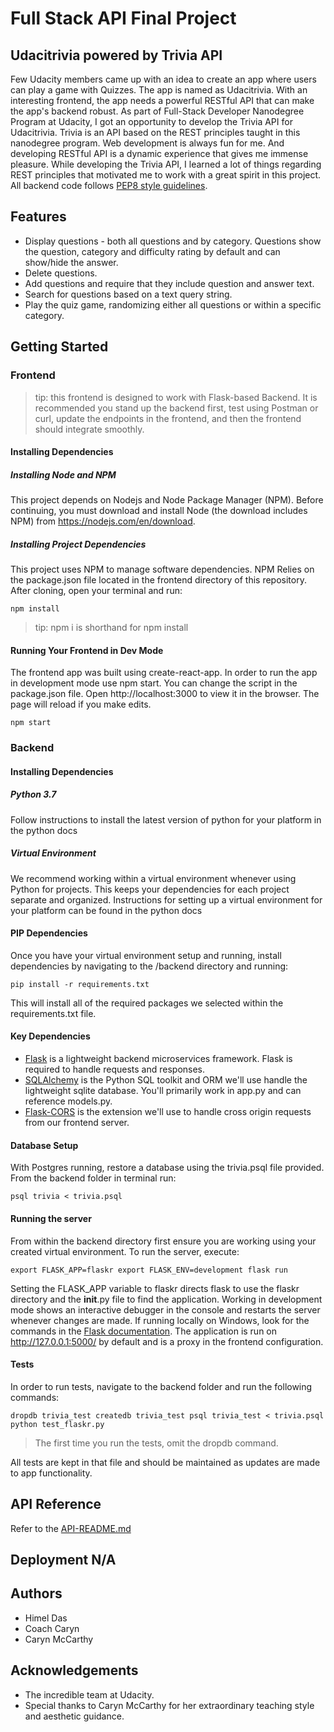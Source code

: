 # Full Stack API Final Project
## Udacitrivia powered by Trivia API
Few Udacity members came up with an idea to create an app where users can play a game with Quizzes. The app is named as Udacitrivia. With an interesting frontend, the app needs a powerful RESTful API that can make the app's backend robust.
As part of Full-Stack Developer Nanodegree Program at Udacity, I got an opportunity to develop the Trivia API for Udacitrivia.
Trivia is an API based on the REST principles taught in this nanodegree program. Web development is always fun for me. And developing RESTful API is a dynamic experience that gives me immense pleasure. While developing the Trivia API, I learned a lot of things regarding REST principles that motivated me to work with a great spirit in this project.
All backend code follows [PEP8 style guidelines](https://www.python.org/dev/peps/pep-0008/ "PEP8 style guidelines").

## Features
* Display questions - both all questions and by category. Questions show the question, category and difficulty rating by default and can show/hide the answer.
* Delete questions.
* Add questions and require that they include question and answer text.
* Search for questions based on a text query string.
* Play the quiz game, randomizing either all questions or within a specific category.

## Getting Started
### Frontend
> tip: this frontend is designed to work with Flask-based Backend. It is recommended you stand up the backend first, test using Postman or curl, update the endpoints in the frontend, and then the frontend should integrate smoothly.

#### Installing Dependencies
##### Installing Node and NPM
This project depends on Nodejs and Node Package Manager (NPM). Before continuing, you must download and install Node (the download includes NPM) from https://nodejs.com/en/download.
##### Installing Project Dependencies
This project uses NPM to manage software dependencies. NPM Relies on the package.json file located in the frontend directory of this repository. After cloning, open your terminal and run:

`npm install`

> tip: npm i is shorthand for npm install

#### Running Your Frontend in Dev Mode

The frontend app was built using create-react-app. In order to run the app in development mode use npm start. You can change the script in the package.json file.
Open http://localhost:3000 to view it in the browser. The page will reload if you make edits.

`npm start`

### Backend
#### Installing Dependencies
##### Python 3.7
Follow instructions to install the latest version of python for your platform in the python docs

##### Virtual Environment
We recommend working within a virtual environment whenever using Python for projects. This keeps your dependencies for each project separate and organized. Instructions for setting up a virtual environment for your platform can be found in the python docs

#### PIP Dependencies
Once you have your virtual environment setup and running, install dependencies by navigating to the /backend directory and running:

`pip install -r requirements.txt`

This will install all of the required packages we selected within the requirements.txt file.

#### Key Dependencies
* [Flask](http://flask.pocoo.org/ "Flask") is a lightweight backend microservices framework. Flask is required to handle requests and responses.
* [SQLAlchemy](https://www.sqlalchemy.org/ "SQLAlchemy") is the Python SQL toolkit and ORM we'll use handle the lightweight sqlite database. You'll primarily work in app.py and can reference models.py.
* [Flask-CORS](https://flask-cors.readthedocs.io/en/latest/ "Flask-CORS") is the extension we'll use to handle cross origin requests from our frontend server.

#### Database Setup
With Postgres running, restore a database using the trivia.psql file provided. From the backend folder in terminal run:

`psql trivia < trivia.psql`

#### Running the server
From within the backend directory first ensure you are working using your created virtual environment.
To run the server, execute:

`export FLASK_APP=flaskr
export FLASK_ENV=development
flask run`

Setting the FLASK_APP variable to flaskr directs flask to use the flaskr directory and the __init__.py file to find the application. Working in development mode shows an interactive debugger in the console and restarts the server whenever changes are made. If running locally on Windows, look for the commands in the [Flask documentation](http://flask.pocoo.org/docs/1.0/tutorial/factory/ "Flask documentation").
The application is run on http://127.0.0.1:5000/ by default and is a proxy in the frontend configuration.

#### Tests
In order to run tests, navigate to the backend folder and run the following commands:

`dropdb trivia_test
createdb trivia_test
psql trivia_test < trivia.psql
python test_flaskr.py`

> The first time you run the tests, omit the dropdb command.

All tests are kept in that file and should be maintained as updates are made to app functionality.

## API Reference
Refer to the [API-README.md](https://github.com/thehimel/trivia-api/blob/master/API-README.md)

## Deployment N/A

## Authors
* Himel Das
* Coach Caryn
* Caryn McCarthy

## Acknowledgements
* The incredible team at Udacity.
* Special thanks to Caryn McCarthy for her extraordinary teaching style and aesthetic guidance.
